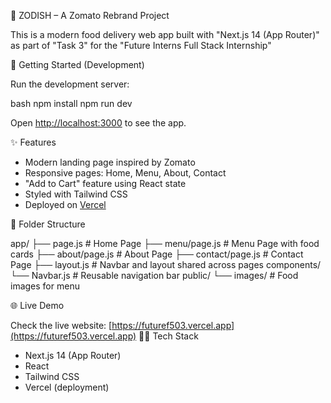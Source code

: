  🍕 ZODISH – A Zomato Rebrand Project

This is a modern food delivery web app built with "Next.js 14 (App Router)" as part of "Task 3" for the "Future Interns Full Stack Internship"



 🚀 Getting Started (Development)

Run the development server:

bash
npm install
npm run dev


Open [http://localhost:3000](http://localhost:3000) to see the app.



✨ Features

- Modern landing page inspired by Zomato
- Responsive pages: Home, Menu, About, Contact
- "Add to Cart" feature using React state
- Styled with Tailwind CSS
- Deployed on [Vercel](https://vercel.com)



 📁 Folder Structure


app/
  ├── page.js         # Home Page
  ├── menu/page.js    # Menu Page with food cards
  ├── about/page.js   # About Page
  ├── contact/page.js # Contact Page
  ├── layout.js       # Navbar and layout shared across pages
components/
  └── Navbar.js       # Reusable navigation bar
public/
  └── images/         # Food images for menu




🌐 Live Demo

Check the live website: [https://futuref503.vercel.app](https://futuref503.vercel.app)
👩‍💻 Tech Stack

- Next.js 14 (App Router)
- React
- Tailwind CSS
- Vercel (deployment)
